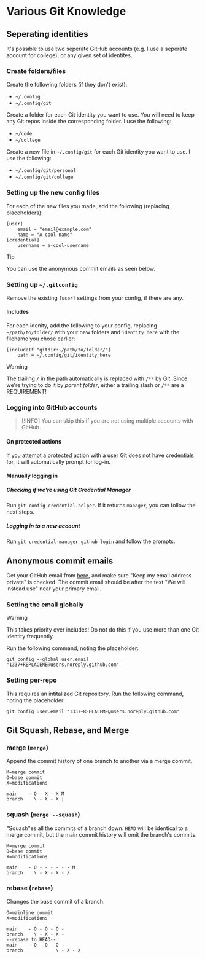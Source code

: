 # Various Git Knowledge

## Seperating identities
It's possible to use two seperate GitHub accounts (e.g. I use a seperate account for college), or any given set of identites.

### Create folders/files
Create the following folders (if they don't exist):
- `~/.config`
- `~/.config/git`

Create a folder for each Git identity you want to use. You will need to keep any Git repos inside the corresponding folder. I use the following:
- `~/code`
- `~/college`

Create a new file in `~/.config/git` for each Git identity you want to use. I use the following:
- `~/.config/git/personal`
- `~/.config/git/college`

### Setting up the new config files
For each of the new files you made, add the following (replacing placeholders):
```
[user]
    email = "email@example.com"
    name = "A cool name"
[credential]
    username = a-cool-username
```
> [!TIP]
> You can use the anonymous commit emails as seen below.


### Setting up `~/.gitconfig`
Remove the existing `[user]` settings from your config, if there are any.

#### Includes

For each idenity, add the following to your config, replacing `~/path/to/folder/` with your new folders and `identity_here` with the filename you chose earlier:
```
[includeIf "gitdir:~/path/to/folder/"]
    path = ~/.config/git/identity_here
```
> [!WARNING]
> The trailing `/` in the path automatically is replaced with `/**` by Git. Since we're trying to do it by *parent folder*, either a trailing slash or `/**` are a REQUIREMENT! 

### Logging into GitHub accounts

> [!INFO]
> You can skip this if you are not using multiple accounts with GitHub.

#### On protected actions
If you attempt a protected action with a user Git does not have credentials for, it will automatically prompt for log-in.

#### Manually logging in

##### Checking if we're using Git Credential Manager
Run `git config credential.helper`. If it returns `manager`, you can follow the next steps.

##### Logging in to a new account
Run `git credential-manager github login` and follow the prompts.

## Anonymous commit emails
Get your GitHub email from [here](https://github.com/settings/emails), and make sure "Keep my email address private" is checked. The commit email should be after the text "We will instead use" near your primary email.

### Setting the email globally
> [!WARNING]
> This takes priority over includes! Do not do this if you use more than one Git identity frequently.

Run the following command, noting the placeholder:
```
git config --global user.email "1337+REPLACEME@users.noreply.github.com"
```

### Setting per-repo
This requires an intitalized Git repository. Run the following command, noting the placeholder:
```
git config user.email "1337+REPLACEME@users.noreply.github.com"
```



## Git Squash, Rebase, and Merge
### merge (`merge`)
Append the commit history of one branch to another via a merge commit.
```
M=merge commit
O=base commit
X=modifications

main    - O - X - X M 
branch    \ - X - X |
```
### squash (`merge --squash`)
"Squash"es all the commits of a branch down. `HEAD` will be identical to a merge commit, but the main commit history will omit the branch's commits.
```
M=merge commit
O=base commit
X=modifications

main    - O - - - - - - M
branch    \ - X - X - /
```
### rebase (`rebase`)
Changes the base commit of a branch.
```
O=mainline commit
X=modifications

main    - O - O - O -
branch    \ - X - X -
--rebase to HEAD--
main    - O - O - O -   
branch            \ - X - X 
```

